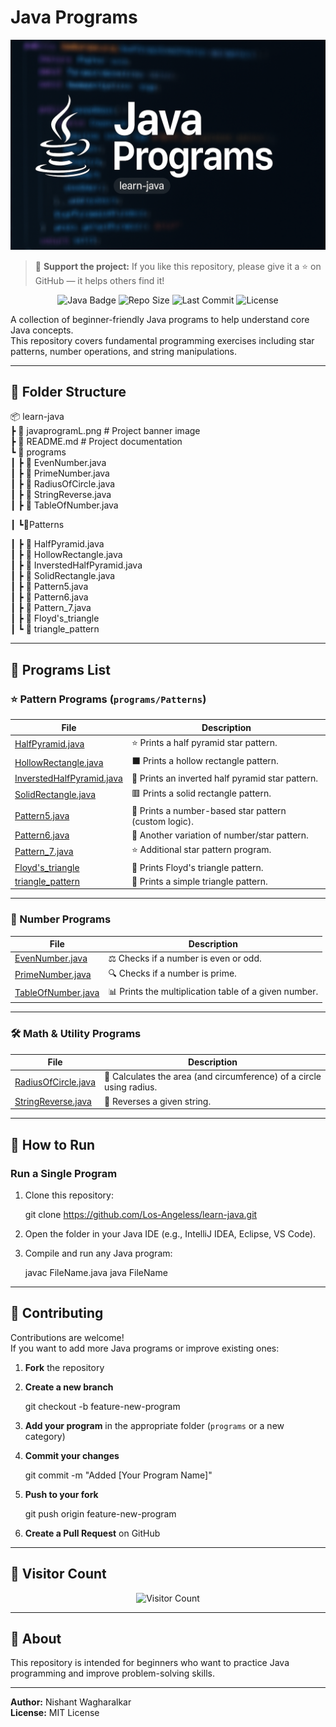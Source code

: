 # Java Programs

![Java Programs](images/javaprogramL.png)

> 📌 **Support the project:** If you like this repository, please give it a ⭐ on GitHub — it helps others find it!

<p align="center">
  <img src="https://img.shields.io/badge/Java-Programming-orange?logo=java&logoColor=white" alt="Java Badge">
  <img src="https://img.shields.io/github/repo-size/Los-Angeless/learn-java" alt="Repo Size">
  <img src="https://img.shields.io/github/last-commit/Los-Angeless/learn-java" alt="Last Commit">
  <img src="https://img.shields.io/github/license/Los-Angeless/learn-java" alt="License">
</p>

A collection of beginner-friendly Java programs to help understand core Java concepts.  
This repository covers fundamental programming exercises including star patterns, number operations, and string manipulations.

---

## 📂 Folder Structure

📦 learn-java  
 ┣ 📜 javaprogramL.png         # Project banner image  
 ┣ 📜 README.md               # Project documentation  
 ┗ 📂 programs  
 ┃ ┣ 📜 EvenNumber.java  
 ┃ ┣ 📜 PrimeNumber.java  
 ┃ ┣ 📜 RadiusOfCircle.java  
 ┃ ┣ 📜 StringReverse.java  
 ┃ ┣ 📜 TableOfNumber.java 
 
 ┃ ┗📂Patterns
 
 ┃   ┣ 📜 HalfPyramid.java  
 ┃   ┣ 📜 HollowRectangle.java  
 ┃   ┣ 📜 InverstedHalfPyramid.java  
 ┃   ┣ 📜 SolidRectangle.java  
 ┃   ┣ 📜 Pattern5.java  
 ┃   ┣ 📜 Pattern6.java  
 ┃   ┣ 📜 Pattern_7.java  
 ┃   ┣ 📜 Floyd's_triangle  
 ┃   ┗ 📜 triangle_pattern  

-----

## 📂 Programs List

### ⭐ Pattern Programs (`programs/Patterns`)

| File | Description |
|------|-------------|
| [HalfPyramid.java](programs/Patterns/HalfPyramid.java) | ⭐ Prints a half pyramid star pattern. |
| [HollowRectangle.java](programs/Patterns/HollowRectangle.java) | ⬛ Prints a hollow rectangle pattern. |
| [InverstedHalfPyramid.java](programs/Patterns/InverstedHalfPyramid.java) | 🔻 Prints an inverted half pyramid star pattern. |
| [SolidRectangle.java](programs/Patterns/SolidRectangle.java) | 🟥 Prints a solid rectangle pattern. |
| [Pattern5.java](programs/Patterns/Pattern5.java) | 🔢 Prints a number-based star pattern (custom logic). |
| [Pattern6.java](programs/Patterns/Pattern6.java) | 🔢 Another variation of number/star pattern. |
| [Pattern_7.java](programs/Patterns/Pattern_7.java) | ⭐ Additional star pattern program. |
| [Floyd's_triangle](programs/Patterns/Floyd's_triangle) | 🔼 Prints Floyd's triangle pattern. |
| [triangle_pattern](programs/Patterns/triangle_pattern) | 🔼 Prints a simple triangle pattern. |

---

### 🔢 Number Programs

| File | Description |
|------|-------------|
| [EvenNumber.java](programs/EvenNumber.java) | ⚖️ Checks if a number is even or odd. |
| [PrimeNumber.java](programs/PrimeNumber.java) | 🔍 Checks if a number is prime. |
| [TableOfNumber.java](programs/TableOfNumber.java) | 📊 Prints the multiplication table of a given number. |

---

### 🛠️ Math & Utility Programs

| File | Description |
|------|-------------|
| [RadiusOfCircle.java](programs/RadiusOfCircle.java) | 📏 Calculates the area (and circumference) of a circle using radius. |
| [StringReverse.java](programs/StringReverse.java) | 🔄 Reverses a given string. |

---

## 🚀 How to Run

### **Run a Single Program**
1. Clone this repository:
       
   git clone https://github.com/Los-Angeless/learn-java.git
     
2. Open the folder in your Java IDE (e.g., IntelliJ IDEA, Eclipse, VS Code).
3. Compile and run any Java program:
       
   javac FileName.java
   java FileName
     


---

## 🤝 Contributing

Contributions are welcome!  
If you want to add more Java programs or improve existing ones:

1. **Fork** the repository  
2. **Create a new branch**  
       
   git checkout -b feature-new-program
     
3. **Add your program** in the appropriate folder (`programs` or a new category)  
4. **Commit your changes**  
       
   git commit -m "Added [Your Program Name]"
     
5. **Push to your fork**  
       
   git push origin feature-new-program
     
6. **Create a Pull Request** on GitHub


---

## 👀 Visitor Count

<p align="center">
  <img src="https://komarev.com/ghpvc/?username=Los-Angeless&label=Visitors&color=blue&style=flat" alt="Visitor Count">
</p>

---

## 📌 About
This repository is intended for beginners who want to practice Java programming and improve problem-solving skills.

---
**Author:** Nishant Wagharalkar </br>
**License:** MIT License
